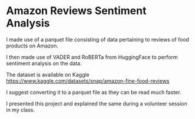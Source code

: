 # Amazon Reviews Sentiment Analysis
I made use of a parquet file consisting of data pertaining to reviews of food products on Amazon.


I then made use of VADER and RoBERTa from HuggingFace to perform sentiment analysis on the data.





The dataset is available on Kaggle https://www.kaggle.com/datasets/snap/amazon-fine-food-reviews

I suggest converting it to a parquet file as they can be read much faster.




I presented this project and explained the same during a volunteer session in my class.

